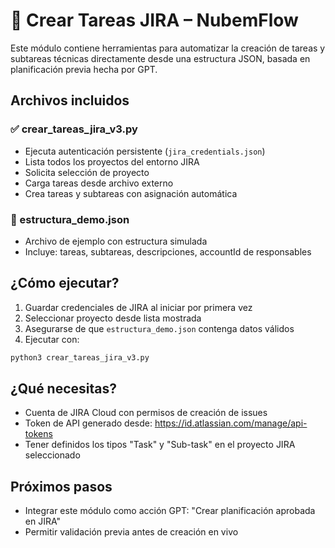 
# 📁 Crear Tareas JIRA – NubemFlow

Este módulo contiene herramientas para automatizar la creación de tareas y subtareas técnicas directamente desde una estructura JSON, basada en planificación previa hecha por GPT.

## Archivos incluidos

### ✅ crear_tareas_jira_v3.py
- Ejecuta autenticación persistente (`jira_credentials.json`)
- Lista todos los proyectos del entorno JIRA
- Solicita selección de proyecto
- Carga tareas desde archivo externo
- Crea tareas y subtareas con asignación automática

### 📄 estructura_demo.json
- Archivo de ejemplo con estructura simulada
- Incluye: tareas, subtareas, descripciones, accountId de responsables

## ¿Cómo ejecutar?

1. Guardar credenciales de JIRA al iniciar por primera vez
2. Seleccionar proyecto desde lista mostrada
3. Asegurarse de que `estructura_demo.json` contenga datos válidos
4. Ejecutar con:
```bash
python3 crear_tareas_jira_v3.py
```

## ¿Qué necesitas?

- Cuenta de JIRA Cloud con permisos de creación de issues
- Token de API generado desde: https://id.atlassian.com/manage/api-tokens
- Tener definidos los tipos "Task" y "Sub-task" en el proyecto JIRA seleccionado

## Próximos pasos

- Integrar este módulo como acción GPT: "Crear planificación aprobada en JIRA"
- Permitir validación previa antes de creación en vivo

